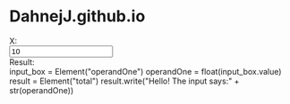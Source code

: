 # DahnejJ.github.io
<!DOCTYPE html>
<html lang="en">
	<head>
	    <link rel="stylesheet" href="https://pyscript.net/latest/pyscript.css"/>
	    <script defer src="https://pyscript.net/latest/pyscript.js"></script>
	    <style>
		 label{
		     display:block;
		 }
	    </style>
	 <head>
	 <body>
	     <form>
		 <label for="operandOne">X:</label><input name="operandOne" id="operandOne" value="10">
		 <label for="total">Result:</label><div name="total" id="total"></div>
	     <form>
	     <py-script>
	     input_box = Element("operandOne")
	     operandOne = float(input_box.value)
	     result = Element("total")
	     result.write("Hello! The input says:" + str(operandOne))
	     <py-script>
	 <body>
</html>

